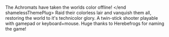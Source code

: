 The Achromats have taken the worlds color offline! </end shamelessThemePlug> Raid their colorless lair and vanquish them all, restoring the world to it's technicolor glory. A twin-stick shooter playable with gamepad or keyboard+mouse. Huge thanks to Herebefrogs for naming the game!